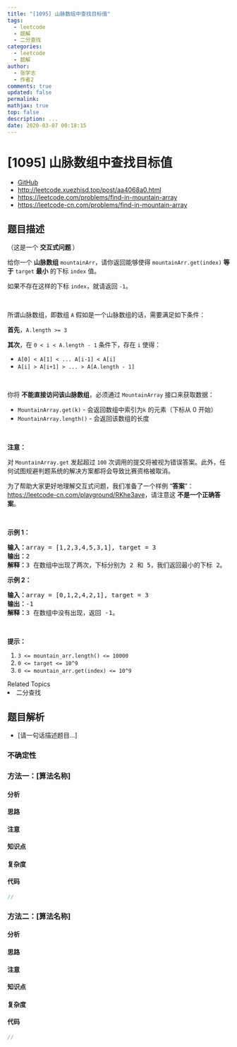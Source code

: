 ```yaml
---
title: "[1095] 山脉数组中查找目标值"
tags:
  - leetcode
  - 题解
  - 二分查找
categories:
  - leetcode
  - 题解
author:
  - 张学志
  - 作者2
comments: true
updated: false
permalink:
mathjax: true
top: false
description: ...
date: 2020-03-07 00:18:15
---
```



# [1095] 山脉数组中查找目标值
* [GitHub](https://github.com/algoboy101/LeetCodeCrowdsource/tree/master/_posts/QA/%5B1095%5D%20%E5%B1%B1%E8%84%89%E6%95%B0%E7%BB%84%E4%B8%AD%E6%9F%A5%E6%89%BE%E7%9B%AE%E6%A0%87%E5%80%BC.md)
* http://leetcode.xuezhisd.top/post/aa4068a0.html
* https://leetcode.com/problems/find-in-mountain-array
* https://leetcode-cn.com/problems/find-in-mountain-array


## 题目描述

<p>（这是一个 <strong>交互式问题&nbsp;</strong>）</p>

<p>给你一个 <strong>山脉数组</strong>&nbsp;<code>mountainArr</code>，请你返回能够使得&nbsp;<code>mountainArr.get(index)</code>&nbsp;<strong>等于</strong>&nbsp;<code>target</code>&nbsp;<strong>最小</strong>&nbsp;的下标 <code>index</code>&nbsp;值。</p>

<p>如果不存在这样的下标 <code>index</code>，就请返回&nbsp;<code>-1</code>。</p>

<p>&nbsp;</p>

<p>所谓山脉数组，即数组&nbsp;<code>A</code>&nbsp;假如是一个山脉数组的话，需要满足如下条件：</p>

<p><strong>首先</strong>，<code>A.length &gt;= 3</code></p>

<p><strong>其次</strong>，在&nbsp;<code>0 &lt; i&nbsp;&lt; A.length - 1</code>&nbsp;条件下，存在 <code>i</code> 使得：</p>

<ul>
	<li><code>A[0] &lt; A[1] &lt; ... A[i-1] &lt; A[i]</code></li>
	<li><code>A[i] &gt; A[i+1] &gt; ... &gt; A[A.length - 1]</code></li>
</ul>

<p>&nbsp;</p>

<p>你将&nbsp;<strong>不能直接访问该山脉数组</strong>，必须通过&nbsp;<code>MountainArray</code>&nbsp;接口来获取数据：</p>

<ul>
	<li><code>MountainArray.get(k)</code>&nbsp;- 会返回数组中索引为<code>k</code>&nbsp;的元素（下标从 0 开始）</li>
	<li><code>MountainArray.length()</code>&nbsp;- 会返回该数组的长度</li>
</ul>

<p>&nbsp;</p>

<p><strong>注意：</strong></p>

<p>对&nbsp;<code>MountainArray.get</code>&nbsp;发起超过 <code>100</code> 次调用的提交将被视为错误答案。此外，任何试图规避判题系统的解决方案都将会导致比赛资格被取消。</p>

<p>为了帮助大家更好地理解交互式问题，我们准备了一个样例 &ldquo;<strong>答案</strong>&rdquo;：<a href="https://leetcode-cn.com/playground/RKhe3ave" target="_blank">https://leetcode-cn.com/playground/RKhe3ave</a>，请注意这 <strong>不是一个正确答案</strong>。</p>

<ol>
</ol>

<p>&nbsp;</p>

<p><strong>示例 1：</strong></p>

<pre><strong>输入：</strong>array = [1,2,3,4,5,3,1], target = 3
<strong>输出：</strong>2
<strong>解释：</strong>3 在数组中出现了两次，下标分别为 2 和 5，我们返回最小的下标 2。</pre>

<p><strong>示例 2：</strong></p>

<pre><strong>输入：</strong>array = [0,1,2,4,2,1], target = 3
<strong>输出：</strong>-1
<strong>解释：</strong>3 在数组中没有出现，返回 -1。
</pre>

<p>&nbsp;</p>

<p><strong>提示：</strong></p>

<ol>
	<li><code>3 &lt;= mountain_arr.length() &lt;= 10000</code></li>
	<li><code>0 &lt;= target &lt;= 10^9</code></li>
	<li><code>0 &lt;= mountain_arr.get(index) &lt;=&nbsp;10^9</code></li>
</ol>
<div><div>Related Topics</div><div><li>二分查找</li></div></div>


## 题目解析
* [请一句话描述题目...]

### 不确定性


### 方法一：[算法名称]

#### 分析

#### 思路

#### 注意

#### 知识点

#### 复杂度

#### 代码

```cpp
//
```


### 方法二：[算法名称]

#### 分析

#### 思路

#### 注意

#### 知识点

#### 复杂度

#### 代码

```cpp
//
```


